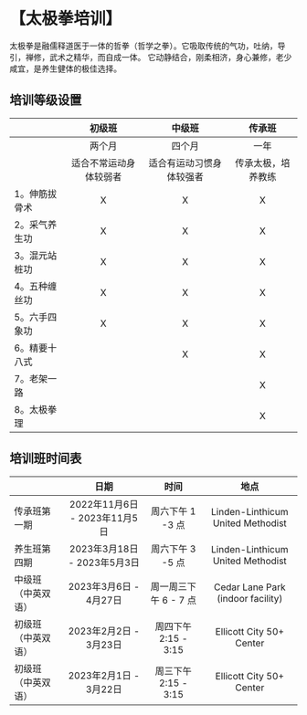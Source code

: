 # 【太极拳培训】

太极拳是融儒释道医于一体的哲拳（哲学之拳）。它吸取传统的气功，吐纳，导引，禅修，武术之精华，而自成一体。
它动静结合，刚柔相济，身心兼修，老少咸宜，是养生健体的极佳选择。

## 培训等级设置

|               |  初级班   | 中级班 | 传承班|
|------------------|:--------------:|:-----------:|:-----------:|
|                 |  两个月       |  四个月     |  一年      |
|                 | 适合不常运动身体较弱者 | 适合有运动习惯身体较强者| 传承太极，培养教练|
| 1。伸筋拔骨术         |         X    |    X      | X
| 2。采气养生功         |           X  |    X      | X
| 3。混元站桩功         |         X    |    X      | X
| 4。五种缠丝功         |          X   |    X      | X
| 5。六手四象功         |          X    |     X     | X
| 6。精要十八式         |              |     X     | X
| 7。老架一路           |              |           | X
| 8。太极拳理           |              |           | X

## 培训班时间表

|             |  日期  |时间 | 地点 |
|------------------|:--------------:|:-----------:|:-----------:|
|   传承班第一期    | 2022年11月6日 - 2023年11月5日   |  周六下午 1 -3 点    |    Linden-Linthicum United Methodist   |
|   养生班第四期  | 2023年3月18日 - 2023年5月3日     |周六下午 3 -5 点 | Linden-Linthicum United Methodist |
|   中级班 （中英双语）   |    2023年3月6日 - 4月27日       |    周一周三下午 6 - 7 点    | Cedar Lane Park (indoor facility) |
|   初级班 （中英双语）  |    2023年2月2日 - 3月23日       |    周四下午 2:15 - 3:15      | Ellicott City 50+ Center |
|   初级班 （中英双语）  |    2023年2月1日 - 3月22日       |    周三下午 2:15 - 3:15      | Ellicott City 50+ Center |
